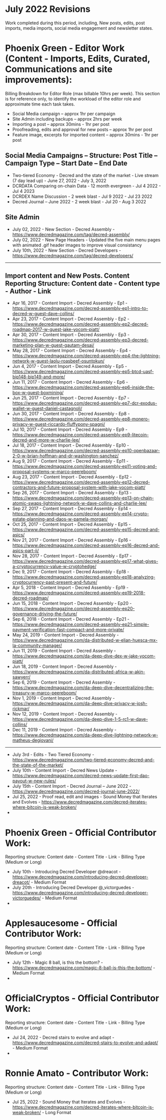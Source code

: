 # July 2022 Revisions
Work completed during this period, including, New posts, edits, post imports, media imports, social media engagement and newsletter states.


# Phoenix Green - Editor Work (Content - Imports, Edits, Curated, Communications and site improvements):

Billing Breakdown for Editor Role (max billable 10hrs per week).
This section is for reference only, to identify the workload of the editor role and approximate time each task takes.
* Social Media campaign – approx 1hr per campaign
* Site Admin including backups – approx 2hrs per week
* Importing a post – approx 30mins - 1hr per post
* Proofreading, edits and approval for new posts – approx 1hr per post
* Feature image, excerpts for imported content – approx 30mins - 1hr per post 

## Social Media Campaigns – Structure: Post Title – Campaign Type – Start Date – End Date
* Two-tiered Economy - Decred and the state of the market - Live stream (7 day lead up) - June 27, 2022 - July 3, 2022
* DCRDATA Comparing on-chain Data - 12 month evergreen - Jul 4 2022 - Jul 4 2023
* DCRDEX Name Discussion - 2 week blast - Jul 9 2022 - Jul 23 2022
* Decred Journal – June 2022 - 2 week blast - Jul 20 - Aug 3 2022

## Site Admin
* July 02, 2022 - New Section - Decred Assembly - https://www.decredmagazine.com/tag/decred-assembly/
* July 02, 2022 - New Page Headers - Updated the five main menu pages with animated .gif header images to improve visual consistancy
* July 10th, 2022 - New Section - Decred Developers - https://www.decredmagazine.com/tag/decred-developers/

---
## Import content and New Posts. Content Reporting Structure: Content date - Content type - Author - Link
* Apr 16, 2017 - Content Import - Decred Assembly - Ep1 - https://www.decredmagazine.com/decred-assembly-ep1-intro-to-decred-w-guest-dave-collins/
* Apr 23, 2017 - Content Import - Decred Assembly - Ep2 - https://www.decredmagazine.com/decred-assembly-ep2-decred-roadmap-2017-w-guest-jake-yocom-piatt/
* Apr 30, 2017 - Content Import - Decred Assembly - Ep3 - https://www.decredmagazine.com/decred-assembly-ep3-decred-marketing-plan-w-guest-gautam-desai/
* May 28, 2017 - Content Import - Decred Assembly - Ep4 - https://www.decredmagazine.com/decred-assembly-ep4-the-lightning-network-w-guest-laolu-roasbeef-osuntokun/
* Jun 4, 2017 - Content Import - Decred Assembly - Ep5 - https://www.decredmagazine.com/decred-assembly-ep5-btcd-uasf-bip148-bip149-and-more/
* Jun 11, 2017 - Content Import - Decred Assembly - Ep6 - https://www.decredmagazine.com/decred-assembly-ep6-inside-the-box-w-guest-boxmining/
* Jun 25, 2017 - Content Import - Decred Assembly - Ep7 - https://www.decredmagazine.com/decred-assembly-ep7-dcr-exodus-wallet-w-guest-daniel-castagnoli/
* Jun 30, 2017 - Content Import - Decred Assembly - Ep8 - https://www.decredmagazine.com/decred-assembly-ep8-monero-privacy-w-guest-riccardo-fluffypony-spagni/
* Jul 10, 2017 - Content Import - Decred Assembly - Ep9 - https://www.decredmagazine.com/decred-assembly-ep9-litecoin-decred-and-more-w-charlie-lee/
* Jul 18, 2017 - Content Import - Decred Assembly - Ep10 - https://www.decredmagazine.com/decred-assembly-ep10-openbazaar-2-0-w-brian-hoffman-and-dr-washington-sanchez/
* Aug 9, 2017 - Content Import - Decred Assembly - Ep11 - https://www.decredmagazine.com/decred-assembly-ep11-voting-and-proposal-systems-w-marco-peereboom/
* Aug 23, 2017 - Content Import - Decred Assembly - Ep12 - https://www.decredmagazine.com/decred-assembly-ep12-decred-contractors-and-future-proposal-system-with-jake-yocom-piatt/
* Sep 26, 2017 - Content Import - Decred Assembly - Ep13 - https://www.decredmagazine.com/decred-assembly-ep13-on-chain-atomic-swaps-lightning-network-w-dave-collins-and-charlie-lee/
* Sep 27, 2017 - Content Import - Decred Assembly - Ep14 - https://www.decredmagazine.com/decred-assembly-ep14-crypto-estate-planning-and-daos-w-pamela-morgan/
* Oct 25, 2017 - Content Import - Decred Assembly - Ep15 - https://www.decredmagazine.com/decred-assembly-ep15-decred-and-asics/
* Nov 21, 2017 - Content Import - Decred Assembly - Ep16 - https://www.decredmagazine.com/decred-assembly-ep16-decred-and-asics-part-ii/
* Nov 28, 2017 - Content Import - Decred Assembly - Ep17 - https://www.decredmagazine.com/decred-assembly-ep17-what-gives-a-cryptocurrency-value-w-cryptohedge/
* Dec 9, 2017 - Content Import - Decred Assembly - Ep18 - https://www.decredmagazine.com/decred-assembly-ep18-analyzing-cryptocurrency-past-present-and-future/
* Apr 5, 2018 - Content Import - Decred Assembly - Ep19 - https://www.decredmagazine.com/decred-assembly-ep19-2018-decred-roadmap/
* Jun 15, 2018 - Content Import - Decred Assembly - Ep20 - https://www.decredmagazine.com/decred-assembly-ep20-governance-driving-the-future/
* Sep 6, 2018 - Content Import - Decred Assembly - Ep21 - https://www.decredmagazine.com/decred-assembly-ep21-simple-payment-verification-fast-compact-and-more-private/
* May 24, 2019 - Content Import - Decred Assembly - https://www.decredmagazine.com/da-distributed-w-elian-huesca-mx-la-community-manager/
* Jun 11, 2019 - Content Import - Decred Assembly - https://www.decredmagazine.com/da-deep-dive-dex-w-jake-yocom-piatt/
* Jun 18, 2019 - Content Import - Decred Assembly - https://www.decredmagazine.com/da-distributed-africa-w-akin-sawyerr/
* Sep 6, 2019 - Content Import - Decred Assembly - https://www.decredmagazine.com/da-deep-dive-decentralizing-the-treasury-w-marco-peereboom/
* Nov 1, 2019 - Content Import - Decred Assembly - https://www.decredmagazine.com/da-deep-dive-privacy-w-josh-rickmar/
* Nov 12, 2019 - Content Import - Decred Assembly - https://www.decredmagazine.com/da-deep-dive-1-5-rc1-w-dave-collins/
* Dec 11, 2019 - Content Import - Decred Assembly - https://www.decredmagazine.com/da-deep-dive-lightning-network-w-matheus-degiovani/

---

* July 3rd - Edits - Two Tiered Economy - https://www.decredmagazine.com/two-tiered-economy-decred-and-the-state-of-the-market/
* July 10th - Content Import - Decred News Update - https://www.decredmagazine.com/decred-news-update-first-dao-payout-w-new-rules/
* July 15th - Content Import - Decred Journal – June 2022 - https://www.decredmagazine.com/decred-journal-june-2022/
* Jul 25, 2022 - Proof read, edit and images - Sound Money that Iterates and Evolves - https://www.decredmagazine.com/decred-iterates-where-bitcoin-is-weak-broken/
* 

# Phoenix Green - Official Contributor Work:
Reporting structure: Content date - Content Title - Link - Billing Type (Medium or Long)
* July 10th - Introducing Decred Developer @dreacot - https://www.decredmagazine.com/introducing-decred-developer-dreacot/ - Medium Format
* July 20th - Introducing Decred Developer @_victorguedes - https://www.decredmagazine.com/introducing-decred-developer-victorguedes/ - Medium Format
* 

# Applesaucesome - Official Contributor Work:
Reporting structure: Content date - Content Title - Link - Billing Type (Medium or Long)
* July 12th - Magic 8 ball, is this the bottom? - https://www.decredmagazine.com/magic-8-ball-is-this-the-bottom/ - Medium Format
* 

# OfficialCryptos - Official Contributor Work:
Reporting structure: Content date - Content Title - Link - Billing Type (Medium or Long)
* Jul 24, 2022 - Decred stairs to evolve and adapt - https://www.decredmagazine.com/decred-stairs-to-evolve-and-adapt/ - Medium Format
* 

# Ronnie Amato - Contributor Work:
Reporting structure: Content date - Content Title - Link - Billing Type (Medium or Long)
* Jul 25, 2022 - Sound Money that Iterates and Evolves - https://www.decredmagazine.com/decred-iterates-where-bitcoin-is-weak-broken/ - Long Format

